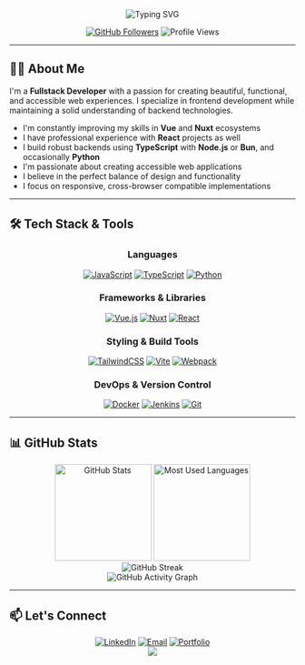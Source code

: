 <div align="center">
  <img src="https://readme-typing-svg.herokuapp.com?font=Fira+Code&weight=600&size=40&pause=1000&color=6366F1&center=true&vCenter=true&random=false&width=875&height=78&lines=Hi+there!+I'm+Keanu+%F0%9F%91%8B;Fullstack+Developer+Frontend+Focused;UX+%26+Design+%26+Accessibility" alt="Typing SVG" />

  <p>
    <a href="https://github.com/kihayu"><img src="https://img.shields.io/github/followers/kihayu?label=Followers&style=social" alt="GitHub Followers"></a>
    <img src="https://komarev.com/ghpvc/?username=kihayu&color=6366F1&style=flat-square" alt="Profile Views">
  </p>
</div>

---

## 👨‍💻 About Me

I'm a **Fullstack Developer** with a passion for creating beautiful, functional, and accessible web experiences. I specialize in frontend development while maintaining a solid understanding of backend technologies.

- I'm constantly improving my skills in **Vue** and **Nuxt** ecosystems
- I have professional experience with **React** projects as well
- I build robust backends using **TypeScript** with **Node.js** or **Bun**, and occasionally **Python**
- I'm passionate about creating accessible web applications
- I believe in the perfect balance of design and functionality
- I focus on responsive, cross-browser compatible implementations

---

## 🛠️ Tech Stack & Tools

<div align="center">

<h3>Languages</h3>
<p>
  <a href="https://developer.mozilla.org/en-US/docs/Web/JavaScript"><img src="https://img.shields.io/badge/javascript-%23323330.svg?style=for-the-badge&logo=javascript&logoColor=%23F7DF1E" alt="JavaScript"/></a>
  <a href="https://www.typescriptlang.org/"><img src="https://img.shields.io/badge/typescript-%23007ACC.svg?style=for-the-badge&logo=typescript&logoColor=white" alt="TypeScript"/></a>
  <a href="https://www.python.org/"><img src="https://img.shields.io/badge/python-3670A0?style=for-the-badge&logo=python&logoColor=ffdd54" alt="Python"/></a>
</p>

<h3>Frameworks & Libraries</h3>
<p>
  <a href="https://vuejs.org/"><img src="https://img.shields.io/badge/Vue.js-%2335495e.svg?style=for-the-badge&logo=vuedotjs&logoColor=%234FC08D" alt="Vue.js"/></a>
  <a href="https://nuxt.com/"><img src="https://img.shields.io/badge/Nuxt-002E3B.svg?style=for-the-badge&logo=nuxt&logoColor=%234FC08D" alt="Nuxt"/></a>
  <a href="https://reactjs.org/"><img src="https://img.shields.io/badge/React-%2320232a.svg?style=for-the-badge&logo=react&logoColor=%2361DAFB" alt="React"/></a>
</p>

<h3>Styling & Build Tools</h3>
<p>
  <a href="https://tailwindcss.com/"><img src="https://img.shields.io/badge/tailwindcss-%2338B2AC.svg?style=for-the-badge&logo=tailwind-css&logoColor=white" alt="TailwindCSS"/></a>
  <a href="https://vitejs.dev/"><img src="https://img.shields.io/badge/vite-%23646CFF.svg?style=for-the-badge&logo=vite&logoColor=white" alt="Vite"/></a>
  <a href="https://webpack.js.org/"><img src="https://img.shields.io/badge/webpack-%238DD6F9.svg?style=for-the-badge&logo=webpack&logoColor=black" alt="Webpack"/></a>
</p>

<h3>DevOps & Version Control</h3>
<p>
  <a href="https://www.docker.com/"><img src="https://img.shields.io/badge/docker-%230db7ed.svg?style=for-the-badge&logo=docker&logoColor=white" alt="Docker"/></a>
  <a href="https://www.jenkins.io/"><img src="https://img.shields.io/badge/jenkins-%232C5263.svg?style=for-the-badge&logo=jenkins&logoColor=white" alt="Jenkins"/></a>
  <a href="https://git-scm.com/"><img src="https://img.shields.io/badge/git-%23F05033.svg?style=for-the-badge&logo=git&logoColor=white" alt="Git"/></a>
</p>

</div>

---

## 📊 GitHub Stats

<div align="center">
  <img src="https://github-readme-stats.vercel.app/api?username=kihayu&show_icons=true&theme=tokyonight&hide_border=true" alt="GitHub Stats" height="170"/>
  <img src="https://github-readme-stats.vercel.app/api/top-langs/?username=kihayu&layout=compact&theme=tokyonight&hide_border=true" alt="Most Used Languages" height="170"/>
</div>

<div align="center">
  <img src="https://streak-stats.demolab.com/?user=kihayu&theme=tokyonight&hide_border=true" alt="GitHub Streak"/>
</div>

<div align="center">
  <img alt="GitHub Activity Graph" src="https://github-readme-activity-graph.vercel.app/graph?username=kihayu&theme=tokyo-night&radius=16&hide_border=true" />
</div>

---

## 📫 Let's Connect

<div align="center">
  <a href="https://linkedin.com/in/keanu-hie/" target="_blank"><img src="https://img.shields.io/badge/linkedin-%230077B5.svg?style=for-the-badge" alt="LinkedIn"/></a>
  <a href="mailto:hie.keanu@gmail.com"><img src="https://img.shields.io/badge/Email-D14836?style=for-the-badge&logo=gmail&logoColor=white" alt="Email"/></a>
  <a href="https://www.keanuhie.com/" target="_blank"><img src="https://img.shields.io/badge/Portfolio-%23323330.svg?style=for-the-badge" alt="Portfolio"/></a>
</div>

<div align="center">
  <img src="https://capsule-render.vercel.app/api?type=waving&color=gradient&height=150&section=footer" />
</div>
